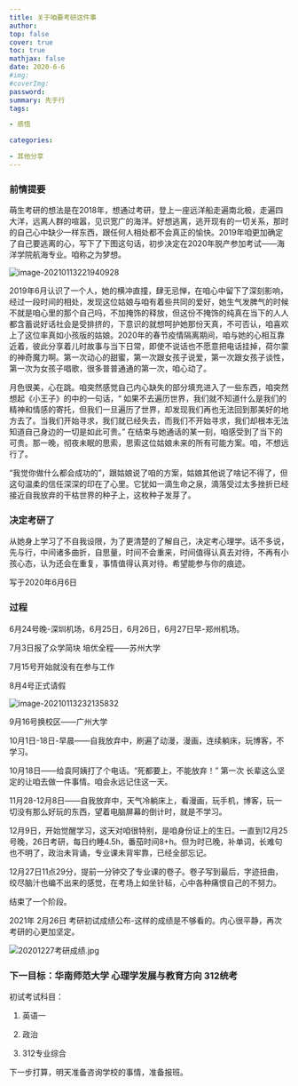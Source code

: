 ```yaml
---
title: 关于咱要考研这件事
author: 
top: false
cover: true
toc: true
mathjax: false
date: 2020-6-6
#img:
#coverImg: 
password: 
summary: 先于行
tags: 

- 感悟

categories: 

- 其他分享
---
```






### 前情提要

萌生考研的想法是在2018年，想通过考研，登上一座远洋船走遍南北极，走遍四大洋，远离人群的喧嚣，见识宽广的海洋。好想逃离，逃开现有的一切关系，那时的自己心中缺少一样东西，跟任何人相处都不会真正的愉快。2019年咱更加确定了自己要逃离的心，写下了下图这句话，初步决定在2020年脱产参加考试——海洋学院航海专业。咱称之为梦想。

![image-20210113221940928](C:\Users\qiumu\AppData\Roaming\Typora\typora-user-images\image-20210113221940928.png)

2019年6月认识了一个人，她的横冲直撞，肆无忌惮，在咱心中留下了深刻影响，经过一段时间的相处，发现这位姑娘与咱有着些共同的爱好，她生气发脾气的时候不就是咱心里的那个自己吗，不加掩饰的释放，但这份不掩饰的纯真在当下的人人都含蓄说好话社会是受排挤的，下意识的就想呵护她那份天真，不可否认，咱喜欢上了这位率真如小孩版的姑娘。2020年的春节疫情隔离期间，咱与她的心相互靠近着，彼此分享着儿时故事与当下日常，即使不说话也不愿意把电话挂掉，荷尔蒙的神奇魔力啊。第一次动心的甜蜜，第一次跟女孩子说爱，第一次跟女孩子谈性，第一次为女孩子唱歌，很多普普通通的第一次，咱心动了。

月色很美，心在跳。咱突然感觉自己内心缺失的部分填充进入了一些东西，咱突然想起《小王子》的中的一句话，“ 如果不去遍历世界，我们就不知道什么是我们的精神和情感的寄托，但我们一旦遍历了世界，却发现我们再也无法回到那美好的地方去了。当我们开始寻求，我们就已经失去，而我们不开始寻求，我们却根本无法知道自己身边的一切是如此可贵。” 在结束与她通话的某一刻，咱感受到了当下的可贵。那一晚，彻夜未眠的思索，思索这位姑娘未来的所有可能方案。咱，不想远行了。

“我觉你做什么都会成功的”，跟姑娘说了咱的方案，姑娘其他说了啥记不得了，但这句温柔的信任深深的印在了心里。它犹如一滴生命之泉，滴落受过太多挫折已经接近自我放弃的干枯世界的种子上，这枚种子发芽了。

###  决定考研了

从她身上学习了不自我设限，为了更清楚的了解自己，决定考心理学。话不多说，先与行，中间诸多曲折，自思量，时间不会重来，时间值得认真去对待，不再有小孩心态，认为还会在重复，事情值得认真对待。希望能参与你的痕迹。

写于2020年6月6日

### 过程

6月24号晚-深圳机场，6月25日，6月26日，6月27日早-郑州机场。

7月3日报了众学简块 培优全程——苏州大学

7月15号开始就没有在参与工作

8月4号正式请假

![image-20210113232135832](C:\Users\qiumu\AppData\Roaming\Typora\typora-user-images\image-20210113232135832.png)

9月16号换校区——广州大学

10月1日-18日-早晨——自我放弃中，刷遍了动漫，漫画，连续躺床，玩博客，不学习。

10月18日——给袁阿姨打了个电话。“死都要上，不能放弃！” 第一次 长辈这么坚定的让咱去做一件事情。咱会永远记住这一天。

11月28-12月8日——自我放弃中，天气冷躺床上，看漫画，玩手机，博客，玩一切没有那么好玩的东西，望着电脑屏幕的倒计时，就是不学习。

12月9日，开始觉醒学习，这天对咱很特别，是咱身份证上的生日。一直到12月25号晚，26日考研，每日约睡4.5h，番茄时间8+h。但为时已晚，补单词，长难句也不明了，政治未背诵，专业课未背牢靠，已经全部忘记。

12月27日11点29分，提前一分钟交了专业课的卷子。卷子写到最后，字迹扭曲，绞尽脑汁也编不出来的感觉，在考场上如坐针毡，心中各种痛恨自己的不努力。

结束了一个阶段。

2021年 2月26日 考研初试成绩公布-这样的成绩是不够看的。内心很平静，再次考研的心更加坚定。

![20201227考研成绩.jpg](https://7.dusays.com/2021/02/26/30fd242f2bcfc.jpg)

### 下一目标：华南师范大学 心理学发展与教育方向 312统考

初试考试科目：  

1. 英语一

2. 政治
3. 312专业综合

下一步打算，明天准备咨询学校的事情，准备报班。

